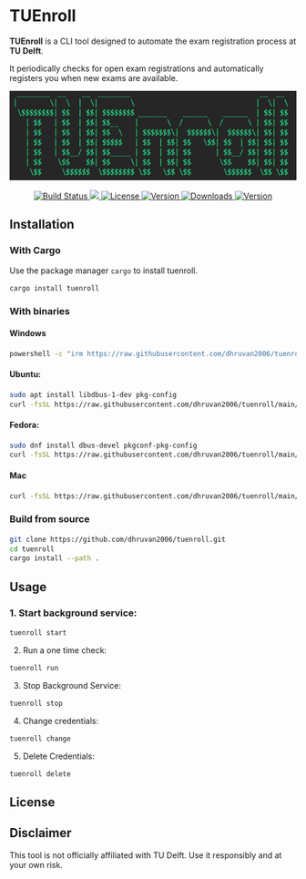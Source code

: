 # TUEnroll

**TUEnroll** is a CLI tool designed to automate the exam registration process at **TU Delft**.

It periodically checks for open exam registrations and automatically registers you when new exams are available.

<p align="center">
  <img src="logo.png" alt="TUEnroll Logo" />
</p>

<p align="center">
  <a href="https://github.com/dhruvan2006/tuenroll/actions">
    <img src="https://img.shields.io/github/actions/workflow/status/dhruvan2006/tuenroll/rust.yml?branch=main&label=Build&logo=github&logoColor=white&color=blue" alt="Build Status" />
  </a>
  <a href="https://codecov.io/gh/dhruvan2006/tuenroll"> 
    <img src="https://codecov.io/gh/dhruvan2006/tuenroll/graph/badge.svg?token=NE7S0F73RL"/> 
  </a>
  <a href="https://opensource.org/licenses/MIT">
    <img src="https://img.shields.io/badge/License-MIT-blue.svg" alt="License" />
  </a>
  <a href="https://github.com/dhruvan2006/tuenroll/releases">
    <img src="https://img.shields.io/github/v/release/dhruvan2006/tuenroll?logo=github&color=green" alt="Version" />
  </a>
  <a href="https://crates.io/crates/tuenroll">
    <img src="https://img.shields.io/crates/d/tuenroll?color=orange&logo=cargo&logoColor=white" alt="Downloads" />
  </a>
  <a href="https://crates.io/crates/tuenroll">
    <img src="https://img.shields.io/crates/v/tuenroll.svg?logo=cargo&logoColor=white" alt="Version" />
  </a>
</p>

## Installation

### With Cargo

Use the package manager `cargo` to install tuenroll.

```bash
cargo install tuenroll
```

### With binaries

#### Windows

```bash
powershell -c "irm https://raw.githubusercontent.com/dhruvan2006/tuenroll/main/install.ps1 | iex"
```

#### Ubuntu:

```bash
sudo apt install libdbus-1-dev pkg-config
curl -fsSL https://raw.githubusercontent.com/dhruvan2006/tuenroll/main/install.sh | sh
```

#### Fedora:

```bash
sudo dnf install dbus-devel pkgconf-pkg-config
curl -fsSL https://raw.githubusercontent.com/dhruvan2006/tuenroll/main/install.sh | sh
```

#### Mac

```bash
curl -fsSL https://raw.githubusercontent.com/dhruvan2006/tuenroll/main/install.sh | sh
```

### Build from source

```bash
git clone https://github.com/dhruvan2006/tuenroll.git
cd tuenroll
cargo install --path .
```

## Usage

### 1. Start background service:

```bash
tuenroll start
```

2. Run a one time check:

```bash
tuenroll run
```

3. Stop Background Service:

```bash
tuenroll stop
```

4. Change credentials:

```bash
tuenroll change
```

5. Delete Credentials:

```bash
tuenroll delete
```

## License

## Disclaimer

This tool is not officially affiliated with TU Delft. Use it responsibly and at your own risk.
